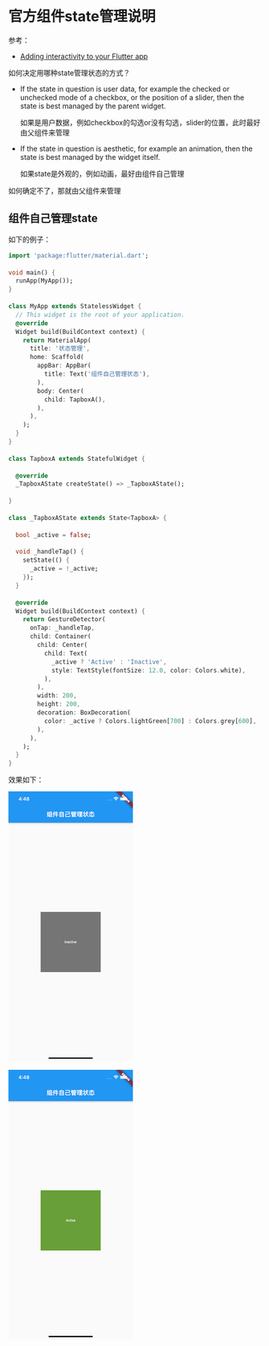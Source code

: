 # 官方组件state管理说明

参考：

+ [Adding interactivity to your Flutter app](https://flutter.dev/docs/development/ui/interactive)

如何决定用哪种state管理状态的方式？

+ If the state in question is user data, for example the checked or unchecked mode of a checkbox, or the position of a slider, then the state is best managed by the parent widget.

  如果是用户数据，例如checkbox的勾选or没有勾选，slider的位置，此时最好由父组件来管理

+ If the state in question is aesthetic, for example an animation, then the state is best managed by the widget itself.

  如果state是外观的，例如动画，最好由组件自己管理

如何确定不了，那就由父组件来管理



## 组件自己管理state

如下的例子：

```dart
import 'package:flutter/material.dart';

void main() {
  runApp(MyApp());
}

class MyApp extends StatelessWidget {
  // This widget is the root of your application.
  @override
  Widget build(BuildContext context) {
    return MaterialApp(
      title: '状态管理',
      home: Scaffold(
        appBar: AppBar(
          title: Text('组件自己管理状态'),
        ),
        body: Center(
          child: TapboxA(),
        ),
      ),
    );
  }
}

class TapboxA extends StatefulWidget {

  @override
  _TapboxAState createState() => _TapboxAState();

}

class _TapboxAState extends State<TapboxA> {

  bool _active = false;

  void _handleTap() {
    setState(() {
      _active = !_active;
    });
  }

  @override
  Widget build(BuildContext context) {
    return GestureDetector(
      onTap: _handleTap,
      child: Container(
        child: Center(
          child: Text(
            _active ? 'Active' : 'Inactive',
            style: TextStyle(fontSize: 12.0, color: Colors.white),
          ),
        ),
        width: 200,
        height: 200,
        decoration: BoxDecoration(
          color: _active ? Colors.lightGreen[700] : Colors.grey[600],
        ),
      ),
    );
  }
}
```

效果如下：

![010](https://github.com/winfredzen/Android-Basic/blob/master/Flutter/images/010.png)

![011](https://github.com/winfredzen/Android-Basic/blob/master/Flutter/images/011.png)





























